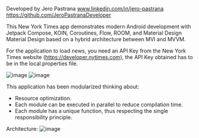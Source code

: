 Developed by Jero Pastrana
www.linkedin.com/in/jero-pastrana
https://github.com/JeroPastranaDeveloper

This New York Times app demonstrates modern Android development with Jetpack Compose, KOIN, Coroutines, Flow, ROOM, and Material Design Material Design based on a hybrid architecture between MVI and MVVM.

For the application to load news, you need an API Key from the New York Times website (https://developer.nytimes.com), the API Key obtained has to be in the local.properties file.

![image](https://github.com/user-attachments/assets/c4cb0fef-84b1-4ace-9119-4c62168f1671) ![image](https://github.com/user-attachments/assets/89d4fd72-c596-4b49-a31d-e4e16125b5f8)

This application has been modularized thinking about:
- Resource optimization. 
- Each module can be executed in parallel to reduce compilation time.
- Each module has a unique function, thus respecting the single responsibility principle.

Architecture:
![image](https://github.com/user-attachments/assets/48be2189-afb3-45d9-9985-9d1414cf57c0)
